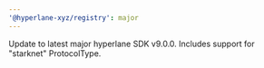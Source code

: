 ```yaml
---
'@hyperlane-xyz/registry': major
---
```


Update to latest major hyperlane SDK v9.0.0. Includes support for "starknet" ProtocolType.
